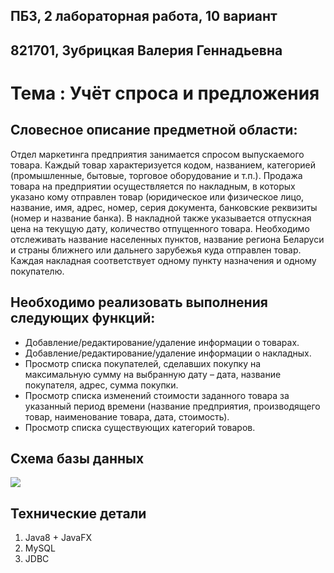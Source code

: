 ## ПБЗ, 2 лабораторная работа, 10 вариант
## 821701, Зубрицкая Валерия Геннадьевна

# Тема : Учёт спроса и предложения

## Словесное описание предметной области: 
Отдел маркетинга предприятия занимается спросом выпускаемого товара. 
Каждый товар характеризуется кодом, названием, категорией (промышленные, бытовые, торговое оборудование и т.п.). 
Продажа товара на предприятии осуществляется по накладным, в которых указано кому отправлен товар (юридическое или физическое лицо, название, имя, адрес, номер, серия документа, банковские реквизиты (номер и название банка). 
В накладной также указывается отпускная цена на текущую дату, количество отпущенного товара. Необходимо отслеживать название населенных пунктов, название региона Беларуси и страны ближнего или дальнего зарубежья куда отправлен товар. 
Каждая накладная соответствует одному пункту назначения и одному покупателю. 

## Необходимо реализовать выполнения следующих функций:
-	Добавление/редактирование/удаление информации о товарах.
-	Добавление/редактирование/удаление информации о накладных.
-   Просмотр списка покупателей, сделавших покупку на максимальную сумму на выбранную дату – дата, название покупателя, адрес, сумма покупки.
-	Просмотр списка изменений стоимости заданного товара за указанный период времени (название предприятия, производящего товар, наименование товара, дата, стоимость).
-	Просмотр списка существующих категорий товаров.

## Схема базы данных
![](docs/schema.png)

## Технические детали
1. Java8 + JavaFX
2. MySQL
3. JDBC